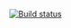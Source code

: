 [![Build status](https://ci.appveyor.com/api/projects/status/kud87buyuxryx7wu?svg=true)](https://ci.appveyor.com/project/GalaChernikova/autoqa-postman)